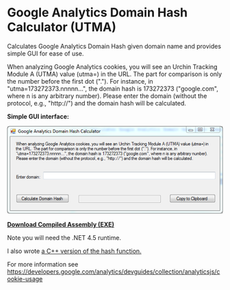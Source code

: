 # Google Analytics Domain Hash Calculator (UTMA)

Calculates Google Analytics Domain Hash given domain name and provides simple GUI for ease of use.

When analyzing Google Analytics cookies, you will see an Urchin Tracking Module A (UTMA) value (utma=) in the URL. The part for comparison is only the number before the first dot ("."). For instance, in "utma=173272373.nnnnn...", the domain hash is 173272373 ("google.com", where n is any arbitrary number). Please enter the domain (without the protocol, e.g., "http://") and the domain hash will be calculated.

**Simple GUI interface:**

![GUI](GoogleDomainHashCalculator/gui.png)

[**Download Compiled Assembly (EXE)**](http://4n68r.com/downloads/GoogleDomainHashCalculator.exe)

Note you will need the .NET 4.5 runtime.

I also wrote [a C++ version of the hash function.](https://gist.github.com/danzek/8bc7820dfefa025e681bc4f4a7a02627)

For more information see https://developers.google.com/analytics/devguides/collection/analyticsjs/cookie-usage
